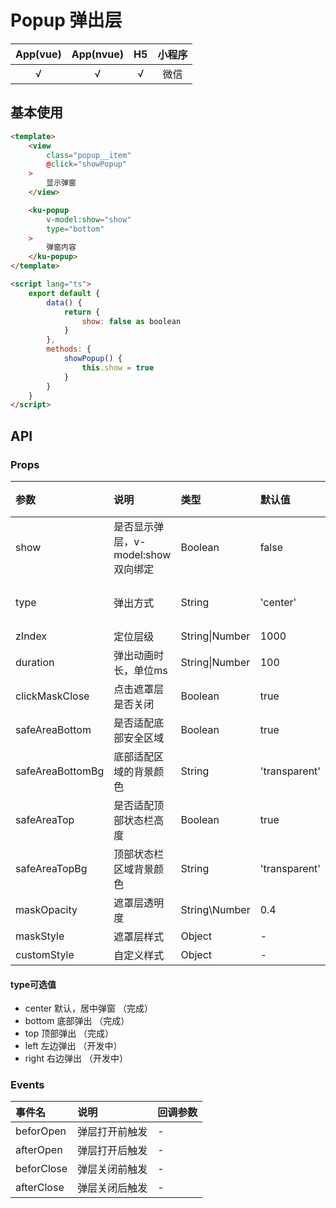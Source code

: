 # Popup 弹出层
| App(vue) | App(nvue) | H5 | 小程序 |
|:-------:|:---------:|:---------:|:---------:|
| √   | √   | √   | 微信 |

## 基本使用
```html
<template>
	<view 
		class="popup__item" 
		@click="showPopup"
	>
		显示弹窗
	</view>

	<ku-popup 
		v-model:show="show"
		type="bottom"
	>
		弹窗内容
	</ku-popup>
</template>

<script lang="ts">
	export default {
		data() {
			return {
				show: false as boolean
			}
		},
		methods: {
			showPopup() {
				this.show = true
			}
		}
	}
</script>
```

## API
### Props
|参数|说明|类型|默认值|可选值|
|:------|:------|:------|:------|:------|
| show | 是否显示弹层，v-model:show双向绑定 | Boolean | false | true |
| type | 弹出方式 | String | 'center' | [可选值列表](#type可选值) |
| zIndex | 定位层级 | String\|Number | 1000 | - |
| duration | 弹出动画时长，单位ms | String\|Number | 100 | - |
| clickMaskClose | 点击遮罩层是否关闭 | Boolean | true | false |
| safeAreaBottom | 是否适配底部安全区域 | Boolean | true | false |
| safeAreaBottomBg | 底部适配区域的背景颜色 | String | 'transparent' | css颜色值 |
| safeAreaTop | 是否适配顶部状态栏高度 | Boolean | true | false |
| safeAreaTopBg | 顶部状态栏区域背景颜色 | String | 'transparent' | css颜色值 |
| maskOpacity | 遮罩层透明度 | String\Number | 0.4 | 0-1 |
| maskStyle | 遮罩层样式 | Object | - | - |
| customStyle | 自定义样式 | Object | - | - |

#### type可选值
- center 默认，居中弹窗 （完成）
- bottom 底部弹出 （完成）
- top 顶部弹出	（完成）
- left 左边弹出	（开发中）
- right 右边弹出	（开发中）


### Events
| 事件名 | 说明 | 回调参数 |
|:------ |:------|:------|
| beforOpen | 弹层打开前触发 | - |
| afterOpen | 弹层打开后触发 | - |
| beforClose| 弹层关闭前触发 | - |
| afterClose| 弹层关闭后触发 | - |
